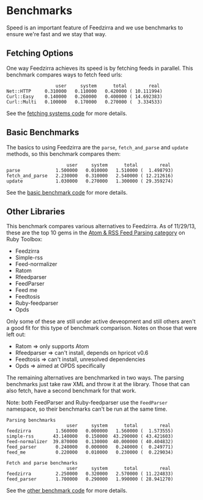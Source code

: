 # Benchmarks

Speed is an important feature of Feedzirra and we use benchmarks to ensure we're
fast and we stay that way.

## Fetching Options

One way Feedzirra achieves its speed is by fetching feeds in parallel. This
benchmark compares ways to fetch feed urls:

```
                  user     system      total        real
Net::HTTP     0.310000   0.110000   0.420000 ( 10.111994)
Curl::Easy    0.140000   0.260000   0.400000 ( 14.692383)
Curl::Multi   0.100000   0.170000   0.270000 (  3.334533)
```

See the [fetching systems code][fetching_systems] for more details.

[fetching_systems]: https://github.com/pauldix/feedzirra/blob/master/benchmarks/fetching_systems.rb

## Basic Benchmarks

The basics to using Feedzirra are the `parse`, `fetch_and_parse` and `update`
methods, so this benchmark compares them:

```
                      user     system      total        real
parse             1.500000   0.010000   1.510000 (  1.498793)
fetch_and_parse   2.230000   0.310000   2.540000 ( 12.212616)
update            1.030000   0.270000   1.300000 ( 29.359274)
```

See the [basic benchmark code][basic] for more details.

[basic]: https://github.com/pauldix/feedzirra/blob/master/benchmarks/basic.rb

## Other Libraries

This benchmark compares various alternatives to Feedzirra. As of 11/29/13, these
are the top 10 gems in the [Atom & RSS Feed Parsing category][alternatives] on
Ruby Toolbox:

[alternatives]: https://www.ruby-toolbox.com/categories/feed_parsing

* Feedzirra
* Simple-rss
* Feed-normalizer
* Ratom
* Rfeedparser
* FeedParser
* Feed me
* Feedtosis
* Ruby-feedparser
* Opds

Only some of these are still under active deveopment and still others aren't a
good fit for this type of benchmark comparison. Notes on those that were left
out:

* Ratom => only supports Atom
* Rfeedparser => can't install, depends on hpricot v0.6
* Feedtosis => can't install, unresolved dependencies
* Opds => aimed at OPDS specifically

The remaining alternatives are benchmarked in two ways. The parsing benchmarks
just take raw XML and throw it at the library. Those that can also fetch, have a
second benchmark for that work.

Note: both FeedParser and Ruby-feedparser use the `FeedParser` namespace, so
their benchmarks can't be run at the same time.

```
Parsing benchmarks
                      user     system      total        real
feedzirra         1.560000   0.000000   1.560000 (  1.573555)
simple-rss       43.140000   0.150000  43.290000 ( 43.421603)
feed-normalizer  39.870000   0.130000  40.000000 ( 40.404832)
feed_parser       0.240000   0.000000   0.240000 (  0.249771)
feed_me           0.220000   0.010000   0.230000 (  0.229034)

Fetch and parse benchmarks
                      user     system      total        real
feedzirra         2.250000   0.320000   2.570000 ( 11.224833)
feed_parser       1.700000   0.290000   1.990000 ( 28.941270)
```

See the [other benchmark code][other_benchmark] for more details.

[other_benchmark]: https://github.com/pauldix/feedzirra/blob/master/benchmarks/other_libraries.rb
